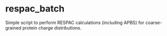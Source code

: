 # respac_batch
Simple script to perform RESPAC calculations (including APBS) for coarse-grained protein charge distributions.
